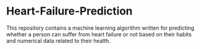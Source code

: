 # Heart-Failure-Prediction
This repository contains a machine learning algorithm written for predicting whether a person can suffer from heart failure or not based on their habits and numerical data related to their health.
